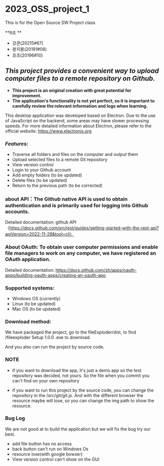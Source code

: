 # 2023_OSS_project_1
This is for the Open Source SW Project class

**9조 **

- 강쿤(20215#67)
- 왕지봉(20191#06)
- 호초(20196#10)



## ***This project provides a convenient way to upload computer files to a remote repository on Github.***

- **This project is an original creation with great potential for improvement.**
- **The application's functionality is not yet perfect, so it is important to carefully review the relevant information and logs when learning.**

This desktop application was developed based on Electron. Due to the use of JavaScript on the backend, some areas may have slower processing speeds. For more detailed information about Electron, please refer to the official website: https://www.electronjs.org

### *Features:*

- Traverse all folders and files on the computer and output them
- Upload selected files to a remote Git repository
- View version control
- Login to your Github account
- Add empty folders (to be updated)
- Delete files (to be updated)
- Return to the previous path (to be corrected)

### about API：The Github native API is used to obtain authentication and is primarily used for logging into Github accounts.
Detailed documentation: github API（https://docs.github.com/en/rest/guides/getting-started-with-the-rest-api?apiVersion=2022-11-28&tool=cli）

### About OAuth: To obtain user computer permissions and enable file managers to work on any computer, we have registered an OAuth application.
Detailed documentation: https://docs.github.com/zh/apps/oauth-apps/building-oauth-apps/creating-an-oauth-app

### Supported systems: 
- Windows OS (currently)
- Linux (to be updated)
- Mac OS (to be updated)

### Download method: 
We have packaged the project, go to the fileExploder/dist, to find /fileexploder Setup 1.0.0 .exe to download.

And you also can run the project by source code.


### NOTE ###

- if you want to download the app, it's just a demo app so the test repository was decided, not yours. So the file when you commit you can't find on your own repository

- if you want to run this project by the source code, you can change the repository in the /src/git/git.js. And with the different browser the resource maybe will lose, so you can change the img path to show the resource.


### Bug Log ###

We are not good at to build the application but we will fix the bug try our best.

- add file button has no access
- back button can't run on Windows Os
- resource lose(with google bowser)
- View version control can't show on the GUI







